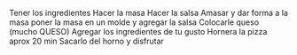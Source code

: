 Tener los ingredientes
Hacer la masa
Hacer la salsa
Amasar y dar forma a la masa
poner la masa en un molde y agregar la salsa
Colocarle queso (mucho QUESO)
Agregar los ingredientes de tu gusto
Hornera la pizza aprox 20 min
Sacarlo del horno y disfrutar
